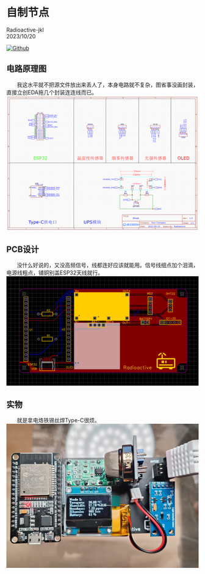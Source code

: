 # 自制节点

Radioactive-jkl<br>
2023/10/20<br>

[![Github](https://img.shields.io/badge/-Github%20-000000?style=flat&logo=Github&logoColor=white)](https://github.com/Radioactive-jkl/MultiSensorNode)

## 电路原理图
&#160; &#160; &#160; &#160;我这水平就不把源文件放出来丢人了，本身电路就不复杂，图省事没画封装，直接立创EDA拖几个封装连连线而已。
![circuit](img/circuit.png)

## PCB设计
&#160; &#160; &#160; &#160;没什么好说的，又没高频信号，线都连好应该就能用。信号线细点加个泪滴，电源线粗点，铺铜别盖ESP32天线就行。
![pcb](img/pcb.png)

## 实物
&#160; &#160; &#160; &#160;就是拿电烙铁锡丝焊Type-C很烦。
![obj](img/obj.jpg)